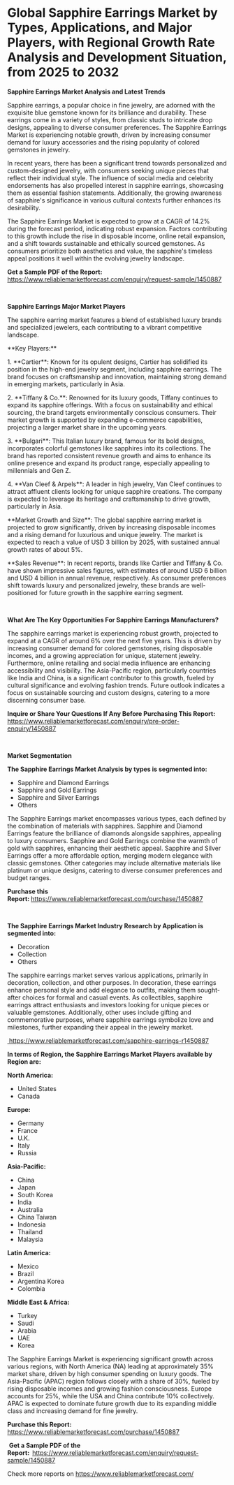 <p><h1>Global Sapphire Earrings Market by Types, Applications, and Major Players, with Regional Growth Rate Analysis and Development Situation, from 2025 to 2032</h1></p><p><strong>Sapphire Earrings Market Analysis and Latest Trends</strong></p>
<p><p>Sapphire earrings, a popular choice in fine jewelry, are adorned with the exquisite blue gemstone known for its brilliance and durability. These earrings come in a variety of styles, from classic studs to intricate drop designs, appealing to diverse consumer preferences. The Sapphire Earrings Market is experiencing notable growth, driven by increasing consumer demand for luxury accessories and the rising popularity of colored gemstones in jewelry.</p><p>In recent years, there has been a significant trend towards personalized and custom-designed jewelry, with consumers seeking unique pieces that reflect their individual style. The influence of social media and celebrity endorsements has also propelled interest in sapphire earrings, showcasing them as essential fashion statements. Additionally, the growing awareness of sapphire's significance in various cultural contexts further enhances its desirability.</p><p>The Sapphire Earrings Market is expected to grow at a CAGR of 14.2% during the forecast period, indicating robust expansion. Factors contributing to this growth include the rise in disposable income, online retail expansion, and a shift towards sustainable and ethically sourced gemstones. As consumers prioritize both aesthetics and value, the sapphire's timeless appeal positions it well within the evolving jewelry landscape.</p></p>
<p><strong>Get a Sample PDF of the Report:&nbsp;</strong> <a href="https://www.reliablemarketforecast.com/enquiry/request-sample/1450887?utm_campaign=1996&utm_medium=2&utm_source=Github&utm_content=ia&utm_term=06022025&utm_id=sapphire-earrings">https://www.reliablemarketforecast.com/enquiry/request-sample/1450887</a></p>
<p>&nbsp;</p>
<p><strong>Sapphire Earrings Major Market Players</strong></p>
<p><p>The sapphire earring market features a blend of established luxury brands and specialized jewelers, each contributing to a vibrant competitive landscape. </p><p>**Key Players:**</p><p>1. **Cartier**: Known for its opulent designs, Cartier has solidified its position in the high-end jewelry segment, including sapphire earrings. The brand focuses on craftsmanship and innovation, maintaining strong demand in emerging markets, particularly in Asia.</p><p>2. **Tiffany & Co.**: Renowned for its luxury goods, Tiffany continues to expand its sapphire offerings. With a focus on sustainability and ethical sourcing, the brand targets environmentally conscious consumers. Their market growth is supported by expanding e-commerce capabilities, projecting a larger market share in the upcoming years.</p><p>3. **Bulgari**: This Italian luxury brand, famous for its bold designs, incorporates colorful gemstones like sapphires into its collections. The brand has reported consistent revenue growth and aims to enhance its online presence and expand its product range, especially appealing to millennials and Gen Z.</p><p>4. **Van Cleef & Arpels**: A leader in high jewelry, Van Cleef continues to attract affluent clients looking for unique sapphire creations. The company is expected to leverage its heritage and craftsmanship to drive growth, particularly in Asia.</p><p>**Market Growth and Size**: The global sapphire earring market is projected to grow significantly, driven by increasing disposable incomes and a rising demand for luxurious and unique jewelry. The market is expected to reach a value of USD 3 billion by 2025, with sustained annual growth rates of about 5%.</p><p>**Sales Revenue**: In recent reports, brands like Cartier and Tiffany & Co. have shown impressive sales figures, with estimates of around USD 6 billion and USD 4 billion in annual revenue, respectively. As consumer preferences shift towards luxury and personalized jewelry, these brands are well-positioned for future growth in the sapphire earring segment.</p></p>
<p>&nbsp;</p>
<p><strong>What Are The Key Opportunities For Sapphire Earrings Manufacturers?</strong></p>
<p><p>The sapphire earrings market is experiencing robust growth, projected to expand at a CAGR of around 6% over the next five years. This is driven by increasing consumer demand for colored gemstones, rising disposable incomes, and a growing appreciation for unique, statement jewelry. Furthermore, online retailing and social media influence are enhancing accessibility and visibility. The Asia-Pacific region, particularly countries like India and China, is a significant contributor to this growth, fueled by cultural significance and evolving fashion trends. Future outlook indicates a focus on sustainable sourcing and custom designs, catering to a more discerning consumer base.</p></p>
<p><strong>Inquire or Share Your Questions If Any Before Purchasing This Report:</strong> <a href="https://www.reliablemarketforecast.com/enquiry/pre-order-enquiry/1450887?utm_campaign=1996&utm_medium=2&utm_source=Github&utm_content=ia&utm_term=06022025&utm_id=sapphire-earrings">https://www.reliablemarketforecast.com/enquiry/pre-order-enquiry/1450887</a></p>
<p>&nbsp;</p>
<p><strong>Market Segmentation</strong></p>
<p><strong>The Sapphire Earrings Market Analysis by types is segmented into:</strong></p>
<p><ul><li>Sapphire and Diamond Earrings</li><li>Sapphire and Gold Earrings</li><li>Sapphire and Silver Earrings</li><li>Others</li></ul></p>
<p><p>The Sapphire Earrings market encompasses various types, each defined by the combination of materials with sapphires. Sapphire and Diamond Earrings feature the brilliance of diamonds alongside sapphires, appealing to luxury consumers. Sapphire and Gold Earrings combine the warmth of gold with sapphires, enhancing their aesthetic appeal. Sapphire and Silver Earrings offer a more affordable option, merging modern elegance with classic gemstones. Other categories may include alternative materials like platinum or unique designs, catering to diverse consumer preferences and budget ranges.</p></p>
<p><strong>Purchase this Report:&nbsp;</strong><a href="https://www.reliablemarketforecast.com/purchase/1450887?utm_campaign=1996&utm_medium=2&utm_source=Github&utm_content=ia&utm_term=06022025&utm_id=sapphire-earrings">https://www.reliablemarketforecast.com/purchase/1450887</a></p>
<p>&nbsp;</p>
<p><strong>The Sapphire Earrings Market Industry Research by Application is segmented into:</strong></p>
<p><ul><li>Decoration</li><li>Collection</li><li>Others</li></ul></p>
<p><p>The sapphire earrings market serves various applications, primarily in decoration, collection, and other purposes. In decoration, these earrings enhance personal style and add elegance to outfits, making them sought-after choices for formal and casual events. As collectibles, sapphire earrings attract enthusiasts and investors looking for unique pieces or valuable gemstones. Additionally, other uses include gifting and commemorative purposes, where sapphire earrings symbolize love and milestones, further expanding their appeal in the jewelry market.</p></p>
<p><a href="https://www.reliablemarketforecast.com/sapphire-earrings-r1450887?utm_campaign=1996&utm_medium=2&utm_source=Github&utm_content=ia&utm_term=06022025&utm_id=sapphire-earrings">&nbsp;https://www.reliablemarketforecast.com/sapphire-earrings-r1450887</a></p>
<p><strong>In terms of Region, the Sapphire Earrings Market Players available by Region are:</strong></p>
<p>
    <p> <strong> North America: </strong>
        <ul>
            <li>United States</li>
            <li>Canada</li>
        </ul>
        </p> 
    <p> <strong> Europe: </strong>
        <ul>
            <li>Germany</li>
            <li>France</li>
            <li>U.K.</li>
            <li>Italy</li>
            <li>Russia</li>
        </ul>
        </p> 
    <p> <strong> Asia-Pacific: </strong>
        <ul>
            <li>China</li>
            <li>Japan</li>
            <li>South Korea</li>
            <li>India</li>
            <li>Australia</li>
            <li>China Taiwan</li>
            <li>Indonesia</li>
            <li>Thailand</li>
            <li>Malaysia</li>
        </ul>
        </p> 
    <p> <strong> Latin America: </strong>
        <ul>
            <li>Mexico</li>
            <li>Brazil</li>
            <li>Argentina Korea</li>
            <li>Colombia</li>
        </ul>
        </p> 
    <p> <strong> Middle East & Africa: </strong>
        <ul>
            <li>Turkey</li>
            <li>Saudi</li>
            <li>Arabia</li>
            <li>UAE</li>
            <li>Korea</li>
        </ul>
    </p>
    </p>
<p><p>The Sapphire Earrings Market is experiencing significant growth across various regions, with North America (NA) leading at approximately 35% market share, driven by high consumer spending on luxury goods. The Asia-Pacific (APAC) region follows closely with a share of 30%, fueled by rising disposable incomes and growing fashion consciousness. Europe accounts for 25%, while the USA and China contribute 10% collectively. APAC is expected to dominate future growth due to its expanding middle class and increasing demand for fine jewelry.</p></p>
<p><strong>Purchase this Report: </strong><a href="https://www.reliablemarketforecast.com/purchase/1450887?utm_campaign=1996&utm_medium=2&utm_source=Github&utm_content=ia&utm_term=06022025&utm_id=sapphire-earrings">https://www.reliablemarketforecast.com/purchase/1450887</a></p>
<p>&nbsp;<strong>Get a Sample PDF of the Report:&nbsp;&nbsp;</strong><a href="https://www.reliablemarketforecast.com/enquiry/request-sample/1450887?utm_campaign=1996&utm_medium=2&utm_source=Github&utm_content=ia&utm_term=06022025&utm_id=sapphire-earrings">https://www.reliablemarketforecast.com/enquiry/request-sample/1450887</a></p>
<p><strong></strong></p>
<p>Check more reports on <a href="https://www.reliablemarketforecast.com/?utm_campaign=1996&utm_medium=2&utm_source=Github&utm_content=ia&utm_term=06022025&utm_id=sapphire-earrings">https://www.reliablemarketforecast.com/</a></p>
